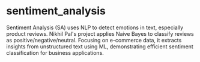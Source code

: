 # sentiment_analysis
Sentiment Analysis (SA) uses NLP to detect emotions in text, especially product reviews. Nikhil Pal's project applies Naive Bayes to classify reviews as positive/negative/neutral. Focusing on e-commerce data, it extracts insights from unstructured text using ML, demonstrating efficient sentiment classification for business applications.
